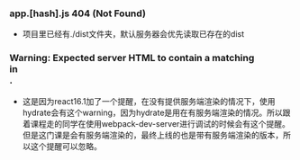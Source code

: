 ### app.[hash].js 404 (Not Found)
- 项目里已经有./dist文件夹，默认服务器会优先读取已存在的dist

### Warning: Expected server HTML to contain a matching <div> in <div>.
- 这是因为react16.1加了一个提醒，在没有提供服务端渲染的情况下，使用hydrate会有这个warning，因为hydrate是用在有服务端渲染的情况。所以跟着课程走的同学在使用webpack-dev-server进行调试的时候会有这个提醒。但是这门课是会有服务端渲染的，最终上线的也是带有服务端渲染的版本，所以这个提醒可以忽略。

### 